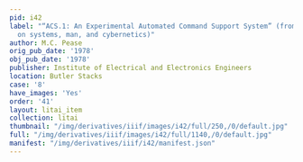```yaml
---
pid: i42
label: "“ACS.1: An Experimental Automated Command Support System” (from IEEE transactions
  on systems, man, and cybernetics)"
author: M.C. Pease
orig_pub_date: '1978'
obj_pub_date: '1978'
publisher: Institute of Electrical and Electronics Engineers
location: Butler Stacks
case: '8'
have_images: 'Yes'
order: '41'
layout: litai_item
collection: litai
thumbnail: "/img/derivatives/iiif/images/i42/full/250,/0/default.jpg"
full: "/img/derivatives/iiif/images/i42/full/1140,/0/default.jpg"
manifest: "/img/derivatives/iiif/i42/manifest.json"
---
```

